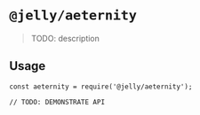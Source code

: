 # `@jelly/aeternity`

> TODO: description

## Usage

```
const aeternity = require('@jelly/aeternity');

// TODO: DEMONSTRATE API
```

